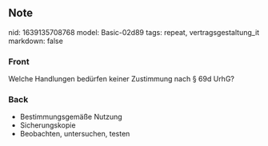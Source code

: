 ## Note
nid: 1639135708768
model: Basic-02d89
tags: repeat, vertragsgestaltung_it
markdown: false

### Front
Welche Handlungen bedürfen keiner Zustimmung nach § 69d UrhG?

### Back
<ul><li>Bestimmungsgemäße Nutzung</li><li>Sicherungskopie</li><li>Beobachten, untersuchen, testen</li></ul>
